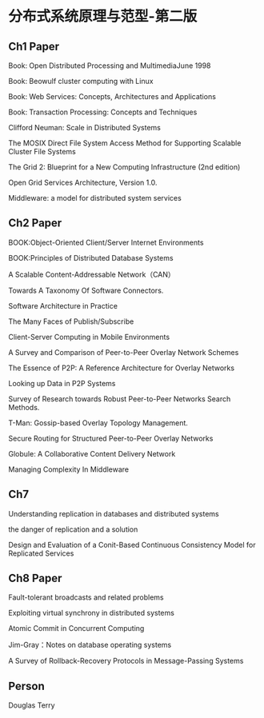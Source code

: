 # 分布式系统原理与范型-第二版

## Ch1 Paper

Book: Open Distributed Processing and MultimediaJune 1998

Book: Beowulf cluster computing with Linux

Book: Web Services: Concepts, Architectures and Applications

Book: Transaction Processing: Concepts and Techniques

Clifford Neuman: Scale in Distributed Systems

The MOSIX Direct File System Access Method for Supporting Scalable Cluster File Systems

The Grid 2: Blueprint for a New Computing Infrastructure (2nd edition)

Open Grid Services Architecture, Version 1.0.

Middleware: a model for distributed system services

## Ch2 Paper

BOOK:Object-Oriented Client/Server Internet Environments

BOOK:Principles of Distributed Database Systems

A Scalable Content-Addressable Network（CAN）

Towards A Taxonomy Of Software Connectors.

Software Architecture in Practice

The Many Faces of Publish/Subscribe 

Client-Server Computing in Mobile Environments

A Survey and Comparison of Peer-to-Peer Overlay Network Schemes

The Essence of P2P: A Reference Architecture for Overlay Networks

Looking up Data in P2P Systems

Survey of Research towards Robust Peer-to-Peer Networks Search Methods.

T-Man: Gossip-based Overlay Topology Management.

Secure Routing for Structured Peer-to-Peer Overlay Networks

Globule: A Collaborative Content Delivery Network

Managing Complexity In Middleware

## Ch7

Understanding replication in databases and distributed systems

the danger of replication and a solution

Design and Evaluation of a Conit-Based Continuous Consistency Model for Replicated Services

## Ch8 Paper

Fault-tolerant broadcasts and related problems

Exploiting virtual synchrony in distributed systems

Atomic Commit in Concurrent Computing

Jim-Gray：Notes on database operating systems

A Survey of Rollback-Recovery Protocols in Message-Passing Systems

## Person

Douglas Terry

